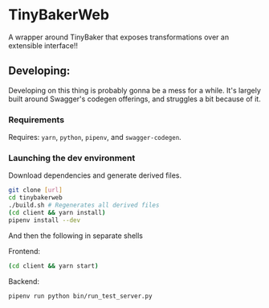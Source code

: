 # TinyBakerWeb

A wrapper around TinyBaker that exposes transformations over an extensible interface!!

## Developing:

Developing on this thing is probably gonna be a mess for a while. It's largely built around Swagger's
codegen offerings, and struggles a bit because of it.

### Requirements

Requires: `yarn`, `python`, `pipenv`, and `swagger-codegen`.

### Launching the dev environment

Download dependencies and generate derived files.

```sh
git clone [url]
cd tinybakerweb
./build.sh # Regenerates all derived files
(cd client && yarn install)
pipenv install --dev
```

And then the following in separate shells

Frontend:

```sh
(cd client && yarn start)
```

Backend:

```sh
pipenv run python bin/run_test_server.py
```
